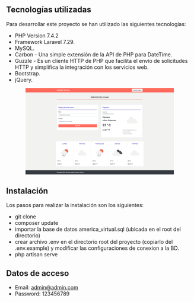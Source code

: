 ## Tecnologías utilizadas

Para desarrollar este proyecto se han utilizado las siguientes tecnologías:

 - PHP Version 7.4.2
 - Framework Laravel 7.29.
 - MySQL.
 - Carbon - Una simple extensión de la API de PHP para DateTime.
 - Guzzle - Es un cliente HTTP de PHP que facilita el envío de solicitudes HTTP y simplifica la integración con los servicios web.
 - Bootstrap.
 - jQuery.


<p align="center"><img src="screencapture-localhost-8000-2021-03-14-23_46_11.png" width="400"></p>


## Instalación

Los pasos para realizar la instalación son los siguientes:

- git clone
- composer update
- importar la base de datos america_virtual.sql (ubicada en el root del directorio)
- crear archivo .env en el directorio root del proyecto (copiarlo del .env.example) y modificar las configuraciones de conexion a la BD.
- php artisan serve

## Datos de acceso
- Email: admin@admin.com
- Password: 123456789 

